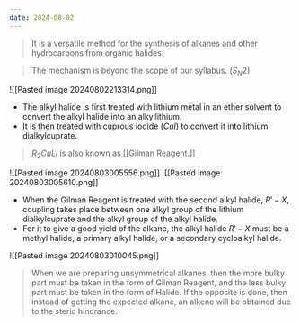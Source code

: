 ```yaml
---
date: 2024-08-02
---
```

> It is a versatile method for the synthesis of alkanes and other hydrocarbons from organic halides.

> The mechanism is beyond the scope of our syllabus. ($S_N2$)

![[Pasted image 20240802213314.png]]

- The alkyl halide is first treated with lithium metal in an ether solvent to convert the alkyl halide into an alkyllithium.
- It is then treated with cuprous iodide ($CuI$) to convert it into lithium dialkylcuprate. 

> $R_2CuLi$ is also known as [[Gilman Reagent.]] 

![[Pasted image 20240803005556.png]]
![[Pasted image 20240803005610.png]]

- When the Gilman Reagent is treated with the second alkyl halide, $R'-X$, coupling takes place between one alkyl group of the lithium dialkylcuprate and the alkyl group of the alkyl halide.
- For it to give a good yield of the alkane, the alkyl halide $R'-X$ must be a methyl halide, a primary alkyl halide, or a secondary cycloalkyl halide.

![[Pasted image 20240803010045.png]]

> When we are preparing unsymmetrical alkanes, then the more bulky part must be taken in the form of Gilman Reagent, and the less bulky part must be taken in the form of Halide. If the opposite is done, then instead of getting the expected alkane, an alkene will be obtained due to the steric hindrance. 